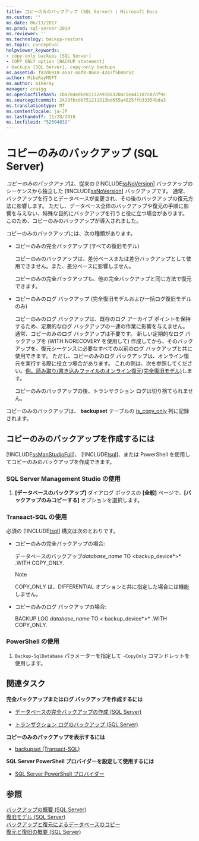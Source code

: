```yaml
---
title: コピーのみのバックアップ (SQL Server) | Microsoft Docs
ms.custom: ''
ms.date: 06/13/2017
ms.prod: sql-server-2014
ms.reviewer: ''
ms.technology: backup-restore
ms.topic: conceptual
helpviewer_keywords:
- copy-only backups [SQL Server]
- COPY_ONLY option [BACKUP statement]
- backups [SQL Server], copy-only backups
ms.assetid: f82d6918-a5a7-4af8-868e-4247f5b00c52
author: MikeRayMSFT
ms.author: mikeray
manager: craigg
ms.openlocfilehash: cba784ed6e81152e91b8320ac5e441187c07df9c
ms.sourcegitcommit: 2429fbcdb751211313bd655a4825ffb33354bda3
ms.translationtype: MT
ms.contentlocale: ja-JP
ms.lasthandoff: 11/28/2018
ms.locfileid: "52504832"
---
```

# <a name="copy-only-backups-sql-server"></a>コピーのみのバックアップ (SQL Server)
  *コピーのみのバックアップ*は、従来の [!INCLUDE[ssNoVersion](../../includes/ssnoversion-md.md)] バックアップのシーケンスから独立した [!INCLUDE[ssNoVersion](../../includes/ssnoversion-md.md)] バックアップです。 通常、バックアップを行うとデータベースが変更され、その後のバックアップの復元方法に影響します。 ただし、データベース全体のバックアップや復元の手順に影響を与えない、特殊な目的にバックアップを行うと役に立つ場合があります。 このため、コピーのみのバックアップが導入されました。  
  
 コピーのみのバックアップには、次の種類があります。  
  
-   コピーのみの完全バックアップ (すべての復旧モデル)  
  
     コピーのみのバックアップは、差分ベースまたは差分バックアップとして使用できません。また、差分ベースに影響しません。  
  
     コピーのみの完全バックアップも、他の完全バックアップと同じ方法で復元できます。  
  
-   コピーのみのログ バックアップ (完全復旧モデルおよび一括ログ復旧モデルのみ)  
  
     コピーのみのログ バックアップは、既存のログ アーカイブ ポイントを保持するため、定期的なログ バックアップの一連の作業に影響を与えません。 通常、コピーのみのログ バックアップは不要です。 新しい定期的なログ バックアップを (WITH NORECOVERY を使用して) 作成してから、そのバックアップを、復元シーケンスに必要なすべての以前のログ バックアップと共に使用できます。 ただし、コピーのみのログ バックアップは、オンライン復元を実行する際に役立つ場合があります。 これの例は、次を参照してください。[例。読み取り/書き込みファイルのオンライン復元&#40;完全復旧モデル&#41;](example-online-restore-of-a-read-write-file-full-recovery-model.md)します。  
  
     コピーのみのバックアップの後、トランザクション ログは切り捨てられません。  
  
 コピーのみのバックアップは、 **backupset** テーブルの [is_copy_only](/sql/relational-databases/system-tables/backupset-transact-sql) 列に記録されます。  
  
## <a name="to-create-a-copy-only-backup"></a>コピーのみのバックアップを作成するには  
 [!INCLUDE[ssManStudioFull](../../includes/ssmanstudiofull-md.md)]、 [!INCLUDE[tsql](../../../includes/tsql-md.md)]、または PowerShell を使用してコピーのみのバックアップを作成できます。  
  
###  <a name="SSMSProcedure"></a> SQL Server Management Studio の使用  
  
1.  **[データベースのバックアップ]** ダイアログ ボックスの **[全般]** ページで、**[バックアップのみコピーする]** オプションを選択します。  
  
###  <a name="TsqlProcedure"></a> Transact-SQL の使用  
 必須の [!INCLUDE[tsql](../../../includes/tsql-md.md)] 構文は次のとおりです。  
  
-   コピーのみの完全バックアップの場合:  
  
     データベースのバックアップ*database_name* TO \<backup_device*>* .WITH COPY_ONLY.  
  
    > [!NOTE]  
    >  COPY_ONLY は、DIFFERENTIAL オプションと共に指定した場合には機能しません。  
  
-   コピーのみのログ バックアップの場合:  
  
     BACKUP LOG *database_name* TO *\<* backup_device*>* .WITH COPY_ONLY.  
  
###  <a name="PowerShellProcedure"></a> PowerShell の使用  
  
1.  `Backup-SqlDatabase` パラメーターを指定して `-CopyOnly` コマンドレットを使用します。  
  
##  <a name="RelatedTasks"></a> 関連タスク  
 **完全バックアップまたはログ バックアップを作成するには**  
  
-   [データベースの完全バックアップの作成 &#40;SQL Server&#41;](create-a-full-database-backup-sql-server.md)  
  
-   [トランザクション ログのバックアップ &#40;SQL Server&#41;](back-up-a-transaction-log-sql-server.md)  
  
 **コピーのみのバックアップを表示するには**  
  
-   [backupset &#40;Transact-SQL&#41;](/sql/relational-databases/system-tables/backupset-transact-sql)  
  
 **SQL Server PowerShell プロバイダーを設定して使用するには**  
  
-   [SQL Server PowerShell プロバイダー](../../powershell/sql-server-powershell-provider.md)  
  

  
## <a name="see-also"></a>参照  
 [バックアップの概要 &#40;SQL Server&#41;](backup-overview-sql-server.md)   
 [復旧モデル &#40;SQL Server&#41;](recovery-models-sql-server.md)   
 [バックアップと復元によるデータベースのコピー](../databases/copy-databases-with-backup-and-restore.md)   
 [復元と復旧の概要 &#40;SQL Server&#41;](restore-and-recovery-overview-sql-server.md)  
  
  
